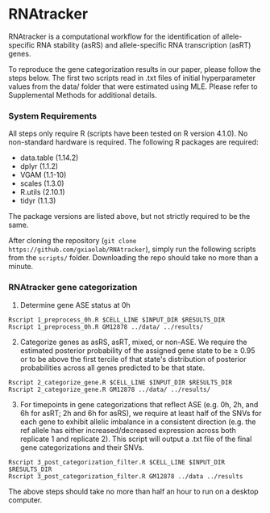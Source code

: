 # RNAtracker

RNAtracker is a computational workflow for the identification of allele-specific RNA stability (asRS) and allele-specific RNA transcription (asRT) genes. 

To reproduce the gene categorization results in our paper, please follow the steps below. The first two scripts read in .txt files of initial hyperparameter values from the data/ folder that were estimated using MLE. Please refer to Supplemental Methods for additional details. 

### System Requirements
All steps only require R (scripts have been tested on R version 4.1.0). No non-standard hardware is required. The following R packages are required: 
- data.table (1.14.2)
- dplyr (1.1.2)
- VGAM (1.1-10)
- scales (1.3.0)
- R.utils (2.10.1)
- tidyr (1.1.3)

The package versions are listed above, but not strictly required to be the same. 

After cloning the repository (`git clone https://github.com/gxiaolab/RNAtracker`), simply run the following scripts from the `scripts/` folder. Downloading the repo should take no more than a minute.


### RNAtracker gene categorization 

1. Determine gene ASE status at 0h

```
Rscript 1_preprocess_0h.R $CELL_LINE $INPUT_DIR $RESULTS_DIR 
Rscript 1_preprocess_0h.R GM12878 ../data/ ../results/
```

2. Categorize genes as asRS, asRT, mixed, or non-ASE. We require the estimated posterior probability of the assigned gene state to be ≥ 0.95 or to be above the first tercile of that state's distribution of posterior probabilities across all genes predicted to be that state. 

```
Rscript 2_categorize_gene.R $CELL_LINE $INPUT_DIR $RESULTS_DIR 
Rscript 2_categorize_gene.R GM12878 ../data/ ../results/
```


3. For timepoints in gene categorizations that reflect ASE (e.g. 0h, 2h, and 6h for asRT; 2h and 6h for asRS), we require at least half of the SNVs for each gene to exhibit allelic imbalance in a consistent direction (e.g. the ref allele has either increased/decreased expression across both replicate 1 and replicate 2). This script will output a .txt file of the final gene categorizations and their SNVs. 

```
Rscript 3_post_categorization_filter.R $CELL_LINE $INPUT_DIR $RESULTS_DIR 
Rscript 3_post_categorization_filter.R GM12878 ../data ../results
```

The above steps should take no more than half an hour to run on a desktop computer. 

